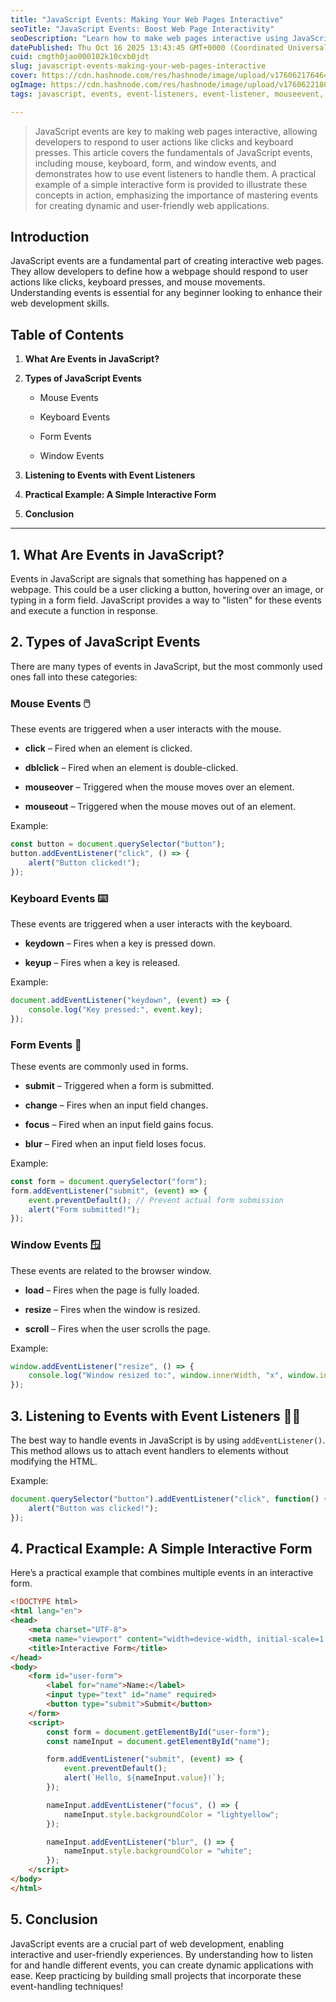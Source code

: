 ```yaml
---
title: "JavaScript Events: Making Your Web Pages Interactive"
seoTitle: "JavaScript Events: Boost Web Page Interactivity"
seoDescription: "Learn how to make web pages interactive using JavaScript events. Discover event types and practical examples to enhance your web development skills"
datePublished: Thu Oct 16 2025 13:43:45 GMT+0000 (Coordinated Universal Time)
cuid: cmgth0jao000102k10cxb0jdt
slug: javascript-events-making-your-web-pages-interactive
cover: https://cdn.hashnode.com/res/hashnode/image/upload/v1760621764640/1b399b33-02e2-4bfe-aaad-f5ddb070e131.png
ogImage: https://cdn.hashnode.com/res/hashnode/image/upload/v1760622180118/97a9501a-2ec9-4785-bdef-8a48984c64d5.png
tags: javascript, events, event-listeners, event-listener, mouseevent, javascript-events, keyboardevent, formevent

---
```


> JavaScript events are key to making web pages interactive, allowing developers to respond to user actions like clicks and keyboard presses. This article covers the fundamentals of JavaScript events, including mouse, keyboard, form, and window events, and demonstrates how to use event listeners to handle them. A practical example of a simple interactive form is provided to illustrate these concepts in action, emphasizing the importance of mastering events for creating dynamic and user-friendly web applications.

## Introduction

JavaScript events are a fundamental part of creating interactive web pages. They allow developers to define how a webpage should respond to user actions like clicks, keyboard presses, and mouse movements. Understanding events is essential for any beginner looking to enhance their web development skills.

## Table of Contents

1. **What Are Events in JavaScript?**
    
2. **Types of JavaScript Events**
    
    * Mouse Events
        
    * Keyboard Events
        
    * Form Events
        
    * Window Events
        
3. **Listening to Events with Event Listeners**
    
4. **Practical Example: A Simple Interactive Form**
    
5. **Conclusion**
    

---

## 1\. What Are Events in JavaScript?

Events in JavaScript are signals that something has happened on a webpage. This could be a user clicking a button, hovering over an image, or typing in a form field. JavaScript provides a way to "listen" for these events and execute a function in response.

## 2\. Types of JavaScript Events

There are many types of events in JavaScript, but the most commonly used ones fall into these categories:

### Mouse Events 🖱️

These events are triggered when a user interacts with the mouse.

* **click** – Fired when an element is clicked.
    
* **dblclick** – Fired when an element is double-clicked.
    
* **mouseover** – Triggered when the mouse moves over an element.
    
* **mouseout** – Triggered when the mouse moves out of an element.
    

Example:

```javascript
const button = document.querySelector("button");
button.addEventListener("click", () => {
    alert("Button clicked!");
});
```

### Keyboard Events ⌨️

These events are triggered when a user interacts with the keyboard.

* **keydown** – Fires when a key is pressed down.
    
* **keyup** – Fires when a key is released.
    

Example:

```javascript
document.addEventListener("keydown", (event) => {
    console.log("Key pressed:", event.key);
});
```

### Form Events 📄

These events are commonly used in forms.

* **submit** – Triggered when a form is submitted.
    
* **change** – Fires when an input field changes.
    
* **focus** – Fired when an input field gains focus.
    
* **blur** – Fired when an input field loses focus.
    

Example:

```javascript
const form = document.querySelector("form");
form.addEventListener("submit", (event) => {
    event.preventDefault(); // Prevent actual form submission
    alert("Form submitted!");
});
```

### Window Events 🪟

These events are related to the browser window.

* **load** – Fires when the page is fully loaded.
    
* **resize** – Fires when the window is resized.
    
* **scroll** – Fires when the user scrolls the page.
    

Example:

```javascript
window.addEventListener("resize", () => {
    console.log("Window resized to:", window.innerWidth, "x", window.innerHeight);
});
```

## 3\. Listening to Events with Event Listeners 👂🏻

The best way to handle events in JavaScript is by using `addEventListener()`. This method allows us to attach event handlers to elements without modifying the HTML.

Example:

```javascript
document.querySelector("button").addEventListener("click", function() {
    alert("Button was clicked!");
});
```

## 4\. Practical Example: A Simple Interactive Form

Here’s a practical example that combines multiple events in an interactive form.

```html
<!DOCTYPE html>
<html lang="en">
<head>
    <meta charset="UTF-8">
    <meta name="viewport" content="width=device-width, initial-scale=1.0">
    <title>Interactive Form</title>
</head>
<body>
    <form id="user-form">
        <label for="name">Name:</label>
        <input type="text" id="name" required>
        <button type="submit">Submit</button>
    </form>
    <script>
        const form = document.getElementById("user-form");
        const nameInput = document.getElementById("name");

        form.addEventListener("submit", (event) => {
            event.preventDefault();
            alert(`Hello, ${nameInput.value}!`);
        });

        nameInput.addEventListener("focus", () => {
            nameInput.style.backgroundColor = "lightyellow";
        });

        nameInput.addEventListener("blur", () => {
            nameInput.style.backgroundColor = "white";
        });
    </script>
</body>
</html>
```

## 5\. Conclusion

JavaScript events are a crucial part of web development, enabling interactive and user-friendly experiences. By understanding how to listen for and handle different events, you can create dynamic applications with ease. Keep practicing by building small projects that incorporate these event-handling techniques!